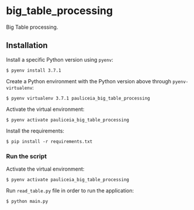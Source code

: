 # big_table_processing

Big Table processing.


## Installation

Install a specific Python version using `pyenv`:

```
$ pyenv install 3.7.1
```

Create a Python environment with the Python version above through `pyenv-virtualenv`:

```
$ pyenv virtualenv 3.7.1 pauliceia_big_table_processing
```

Activate the virtual environment:

```
$ pyenv activate pauliceia_big_table_processing
```

Install the requirements:

```
$ pip install -r requirements.txt
```


### Run the script

Activate the virtual environment:

```
$ pyenv activate pauliceia_big_table_processing
```

Run `read_table.py` file in order to run the application:

```
$ python main.py
```
